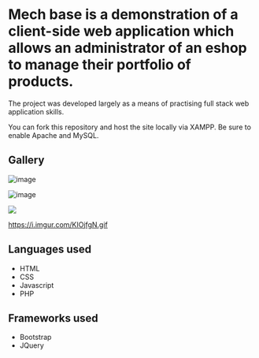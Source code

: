 <h1>Mech base is a demonstration of a client-side web application which allows an administrator of an eshop to manage their portfolio of products.</h1>

<p>The project was developed largely as a means of practising full stack web application skills.</p>

<p>You can fork this repository and host the site locally via XAMPP. Be sure to enable Apache and MySQL.</p>

<h2>Gallery</h2>

![image](https://user-images.githubusercontent.com/48562972/204818338-090746b3-7675-4e08-91eb-2b779ce922ba.png)

![image](https://user-images.githubusercontent.com/48562972/204816667-b6cfec90-7811-458e-9a9b-cce95b1b16fe.png)

<img src="https://i.imgur.com/B64NyC6.gif"></img>

https://i.imgur.com/KIOjfgN.gif

<h2>Languages used</h2>

<ul>
  <li>HTML</li>
  <li>CSS</li>
  <li>Javascript</li>
  <li>PHP</li>
</ul>

<h2>Frameworks used</h2>
 
 <ul>
  <li>Bootstrap</li>
  <li>JQuery</li>
  
